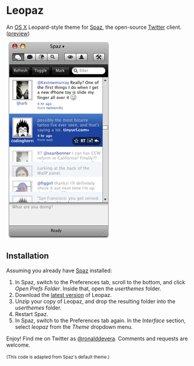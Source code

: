 Leopaz
======

An [OS X][1] Leopard-style theme for [Spaz][2], the open-source [Twitter][3] client. ([preview][4])

![Leopaz preview][4]


Installation
------------

Assuming you already have [Spaz][5] installed:

 1. In Spaz, switch to the Preferences tab, scroll to the bottom, and click *Open Prefs Folder*. Inside that, open the *userthemes* folder.
 2. Download the [latest version][6] of Leopaz.
 3. Unzip your copy of Leopaz, and drop the resulting folder into the *userthemes* folder.
 4. Restart Spaz.
 5. In Spaz, switch to the Preferences tab again. In the *Interface* section, select *leopaz* from the *Theme* dropdown menu.

Enjoy! Find me on Twitter as [@ronalddevera][7]. Comments and requests are welcome.

<small>(This code is adapted from Spaz's default theme.)</small>

  [1]: http://www.apple.com/macosx/
  [2]: http://funkatron.com/spaz
  [3]: http://twitter.com
  [4]: http://github.com/rondevera/leopaz/raw/bde05473722a2ffb5b6da840e3ca87a002a9c734/images/leopaz-preview.png
  [5]: http://funkatron.com/spaz
  [6]: http://github.com/rondevera/leopaz/downloads
  [7]: http://twitter.com/ronalddevera